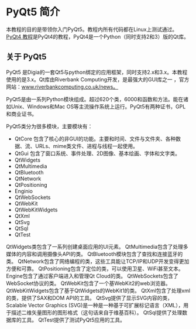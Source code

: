 # PyQt5 简介

本教程的目的是带领你入门PyQt5。教程内所有代码都在Linux上测试通过。[PyQt4 教程](http://zetcode.com/gui/pyqt4/)是PyQt4的教程，PyQt4是一个Python（同时支持2和3）版的Qt库。

## 关于 PyQt5

PyQt5 是Digia的一套Qt5与python绑定的应用框架，同时支持2.x和3.x。本教程使用的是3.x。Qt库由Riverbank Computing开发，是最强大的GUI库之一 ，官方网站：www.riverbankcomputing.co.uk/news。

PyQt5是由一系列Python模块组成。超过620个类，6000和函数和方法。能在诸如Unix、Windows和Mac OS等主流操作系统上运行。PyQt5有两种证书，GPL和商业证书。

PyQt5类分为很多模块，主要模块有：

- QtCore 包含了核心的非GUI的功能。主要和时间、文件与文件夹、各种数据、流、URLs、mime类文件、进程与线程一起使用。
- QtGui 包含了窗口系统、事件处理、2D图像、基本绘画、字体和文字类。
- QtWidgets
- QtMultimedia
- QtBluetooth
- QtNetwork
- QtPositioning
- Enginio
- QtWebSockets
- QtWebKit
- QtWebKitWidgets
- QtXml
- QtSvg
- QtSql
- QtTest

QtWidgets类包含了一系列创建桌面应用的UI元素。
QtMultimedia包含了处理多媒体的内容和调用摄像头API的类。
QtBluetooth模块包含了查找和连接蓝牙的类。
QtNetwork包含了网络编程的类，这些工具能让TCP/IP和UDP开发变得更加方便和可靠。
QtPositioning包含了定位的类，可以使用卫星、WiFi甚至文本。
Engine包含了通过客户端进入和管理Qt Cloud的类。
QtWebSockets包含了WebSocket协议的类。
QtWebKit包含了一个基WebKit2的web浏览器。
QtWebKitWidgets包含了基于QtWidgets的WebKit1的类。
QtXml包含了处理xml的类，提供了SAX和DOM API的工具。
QtSvg提供了显示SVG内容的类，Scalable Vector Graphics (SVG)是一种是一种基于可扩展标记语言（XML），用于描述二维矢量图形的图形格式（这句话来自于维基百科）。
QtSql提供了处理数据库的工具。
QtTest提供了测试PyQt5应用的工具。
